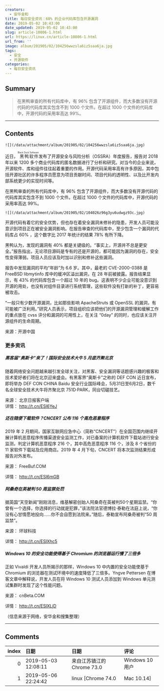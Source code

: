 ```yaml
---
creators:
  - 安华金和
title: 每日安全资讯：60% 的企业代码库包含开源漏洞
date: 2019-05-02 10:43:00
date_updated: 2019-05-02 10:43:00
slug: article-10806-1.html
url: https://linux.cn/article-10806-1.html
url_from: ''
image: album/201905/02/104256wwzsla6iz5saa6ja.jpg
tags:
  - 安全
  - 开源软件
categories:
  - 每日安全资讯
---
```


## Summary

> 在黑鸭审查的所有代码库中，有 96% 包含了开源组件，而大多数没有开源代码的代码库其实包含不到 1000 个文件。在超过 1000 个文件的代码库中，开源代码的采用率高达 99%。

***

<!-- more -->

## Contents

`![](/data/attachment/album/201905/02/104256wwzsla6iz5saa6ja.jpg)`

近日，<ruby> 黑鸭软件 <rp>  （ </rp> <rt>  Black Duck Software </rt> <rp>  ） </rp></ruby>发布了开源安全与风险分析（OSSRA）年度报告，报告对 2018 年以来 1200 多个商业代码库的匿名数据进行了分析和研究。对当今的企业来说，开源软件、库和组件往往起着重要的作用。开源代码采用率高有许多原因，其中包括开源社区的许多程序员愿意为项目贡献时间、项目代码的透明性、以及比开发内部系统更少的实现时间等。

在黑鸭审查的所有代码库中，有 96% 包含了开源组件，而大多数没有开源代码的代码库其实包含不到 1000 个文件。在超过 1000 个文件的代码库中，开源代码的采用率高达 99%。

`![](/data/attachment/album/201905/02/104026z96g3yu6udwgz93c.jpg)`

开源代码有着它的安全优势，但也存在着安全漏洞未修补的隐患，开发人员可能没意识到项目正在被安全漏洞影响。在报告审查的代码库中，至少包含一个漏洞的代码库占 60% ，这个数字比 2017 年统计的结果 78% 有所下降。

黑鸭认为，发现的漏洞有 40% 都是关键级的。“事实上，开源并不总是更安全。”报告指出，无论项目源码是专有的还是开源的，都可能因为漏洞的存在，安全性变得薄弱。项目人员应该及时加以识别和修补这些漏洞。

报告中发现漏洞的平均“年龄”为 6.6 岁。其中，最老的 CVE-2000-0388 是 FreeBSD libmytinfo 库中的缓冲区溢出漏洞，在 28 年前被披露。报告结果显示，有 43% 的代码库包含一个超过 10 年的 bug。这表明不少企业可能没意识到开源的用处，也没有对组件目录进行系统管理，这些软件没有打新的补丁，更容易被攻击。

“一般只有少数开源漏洞，比如那些影响 ApacheStruts 或 OpenSSL 的漏洞，有可能被广泛利用。”研究人员表示，项目组织应该把他们的开源漏洞管理和缓解工作的重点放在 cvss 评分和漏洞的可用性上，在关注 “0day” 的同时，也应该关注开源组件的生命周期。

来源：开源中国

### 更多资讯

##### 黑客届“奥斯卡”来了！国际安全技术大牛 5 月底齐聚北京

随着网络安全问题越来越引发全球关注，对黑客、安全漏洞等话题感兴趣的极客和技术爱好者们将在北京迎来盛会。有黑客界“奥斯卡”之称的 DEF CON 近日宣布，即将举办 DEF CON CHINA Baidu 安全行业国际峰会，5月31日至6月2日，数千名全球安全技术大牛将齐聚北京 751D·PARK，同台切磋技艺。

来源： 北京日报客户端  
详情： <http://t.cn/ESl6YeJ> 

##### 还在随便下载软件？CNCERT 公布 116 个高危恶意程序

2019 年 2 月期间，国家互联网应急中心（简称“CNCERT”）在全国范围内继续开展计算机恶意程序传播渠道安全监测工作，对已备案的计算机软件下载站进行安全监测，判定计算机恶意程序 216 个，其中高危恶意程序 116 个，涉及 8 个省份的 11 家软件下载站及应用商店。2019 年 4 月下旬，CNCERT 将本次监测结果形成报告对外发布。

来源： FreeBuf.COM

详情： <http://t.cn/ESl6mGB> 

##### 阿桑奇在英被判 50 周监禁处罚

据英国“天空新闻”刚刚消息，维基解密创始人阿桑奇在英被判50个星期监禁。“你曾有一个选择，你选择的行动就是犯罪，”该法院法官德博拉·泰勒在法庭上说，“你没有心甘情愿地投向......你不会自愿到法院来。”随后，泰勒宣布阿桑奇被判“50 周监禁”。

来源： 环球科技

详情： <http://t.cn/ESlXhc5> 

##### Windows 10 的安全功能使得基于 Chromium 的浏览器运行慢了三倍多

正如 Vivaldi 开发人员所揭示的那样，Windows 10 中内置的安全功能使基于 Chromium 的浏览器在测试环境中的速度降低了三倍多。Yngve Pettersen 在博客文章中解释说，开发人员在将 Windows 10 测试人员添加到 Windows 单元测试集群时发现了这个性能问题。

来源： cnBeta.COM

详情： <http://t.cn/ESlXLjD> 

（信息来源于网络，安华金和搜集整理）

***

## Comments

|   index | 日期                | 日期                                       | 评论                         |
|--------:|:--------------------|:-------------------------------------------|:-----------------------------|
|       0 | 2019-05-03 12:08:11 | 来自江苏镇江的 Chrome 73.0|Windows 10 用户 | 更多资讯第二条标题没标记对。 |
|       1 | 2019-05-06 22:24:42 | linux [Chrome 74.0|Mac 10.14]              | 感谢！                       |
